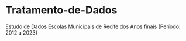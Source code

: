 # Tratamento-de-Dados
Estudo de Dados Escolas Municipais de Recife dos Anos finais (Período: 2012 a 2023)
